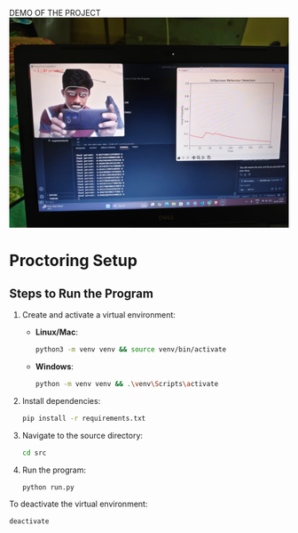 DEMO OF THE PROJECT
![image](https://github.com/Yuvgithub01/AI-Exam-proctoring-system/blob/0424da5314a643808de617d579ca2b592c434d35/WhatsApp%20Image%202025-07-05%20at%205.28.10%20PM%20(1).jpeg)



# Proctoring Setup

## Steps to Run the Program

1. Create and activate a virtual environment:
   - **Linux/Mac**:
     ```bash
     python3 -m venv venv && source venv/bin/activate
     ```
   - **Windows**:
     ```bash
     python -m venv venv && .\venv\Scripts\activate
     ```

2. Install dependencies:
   ```bash
   pip install -r requirements.txt
   ```

3. Navigate to the source directory:
   ```bash
   cd src
   ```

4. Run the program:
   ```bash
   python run.py
   ```

To deactivate the virtual environment:
```bash
deactivate
```
